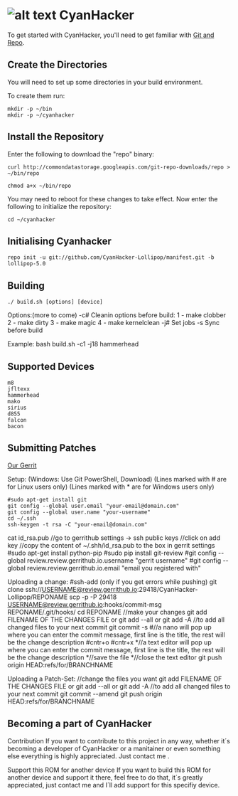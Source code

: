 ![alt text](http://fs2.directupload.net/images/150119/dyk4nrof.jpg "CyanHacker")
CyanHacker
===========
To get started with CyanHacker, you'll need to get
familiar with [Git and Repo](http://source.android.com/source/version-control.html).

Create the Directories
----------------------

You will need to set up some directories in your build environment.

To create them run:

    mkdir -p ~/bin
    mkdir -p ~/cyanhacker

Install the Repository
----------------------

Enter the following to download the "repo" binary:

    curl http://commondatastorage.googleapis.com/git-repo-downloads/repo > ~/bin/repo

    chmod a+x ~/bin/repo

You may need to reboot for these changes to take effect. 
Now enter the following to initialize the repository:

    cd ~/cyanhacker

Initialising Cyanhacker
---------------

    repo init -u git://github.com/CyanHacker-Lollipop/manifest.git -b lollipop-5.0

Building
---------------

	./ build.sh [options] [device]
	
Options:(more to come)
-c# Cleanin options before build:
  1 - make clobber
  2 - make dirty
  3 - make magic
  4 - make kernelclean
-j# Set jobs
-s  Sync before build

Example:
bash build.sh -c1 -j18 hammerhead

Supported Devices
---------------

	m8
	jfltexx
	hammerhead
	mako
	sirius
	d855
	falcon
	bacon
	

Submitting Patches
------------------
[Our Gerrit](https://review.gerrithub.io/#/admin/projects/?filter=CyanHacker)

Setup: 
(Windows: Use Git PowerShell, Download)
(Lines marked with # are for Linux users only)
(Lines marked with * are for Windows users only)

	#sudo apt-get install git
	git config --global user.email "your-email@domain.com"
	git config --global user.name "your-username"
	cd ~/.ssh
	ssh-keygen -t rsa -C "your-email@domain.com"
cat id_rsa.pub
//go to gerrithub settings → ssh public keys
//click on add key
//copy the content of ~/.shh/id_rsa.pub to the box in gerrit settings
	#sudo apt-get install python-pip
	#sudo pip install git-review
	#git config --global review.review.gerrithub.io.username "gerrit username"
	#git config --global review.review.gerrithub.io.email "email you registered with"

Uploading a change:
	#ssh-add (only if you get errors while pushing)
	git clone ssh://USERNAME@review.gerrithub.io:29418/CyanHacker-Lollipop/REPONAME 
	scp -p -P 29418 USERNAME@review.gerrithub.io:hooks/commit-msg REPONAME/.git/hooks/
	cd REPONAME
//make your changes
	git add FILENAME OF THE CHANGES FILE
or
	git add --all or git add -A  //to add all changed files to your next commit
	git commit -s
#//a nano will pop up where you can enter the commit message, first line is the title, the rest will be the change description
	#cntr+o
	#cntr+x
*//a text editor will pop up where you can enter the commit message, first line is the title, the rest will be the change description
*//save the file
*//close the text editor
	git push origin HEAD:refs/for/BRANCHNAME

Uploading a Patch-Set:
//change the files you want
	git add FILENAME OF THE CHANGES FILE
or
	git add --all or git add -A  //to add all changed files to your next commit
	git commit --amend
	git push origin HEAD:refs/for/BRANCHNAME 
	
Becoming a part of CyanHacker
------------------	

Contribution
If you want to contribute to this project in any way, whether it´s becoming a developer of CyanHacker or a manitainer or even something else everything is highly appreciated. Just contact me .

Support this ROM for another device
If you want to build this ROM for another device and support it there, feel free to do that, it´s greatly appreciated, just contact me and I´ll add support for this specifiy device.